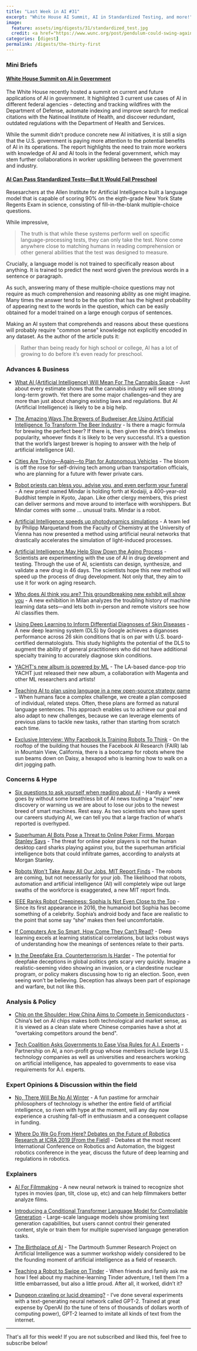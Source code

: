 ```yaml
---
title: "Last Week in AI #31"
excerpt: "White House AI Summit, AI in Standardized Testing, and more!"
image: 
  feature: assets/img/digests/31/standardized_test.jpg
  credit: <a href="https://www.wunc.org/post/pendulum-could-swing-again-standardized-tests-nc-schools"> Nchole / Flickr
categories: [digest]
permalink: /digests/the-thirty-first
---
```


### Mini Briefs

#### [White House Summit on AI in Government](https://www.whitehouse.gov/wp-content/uploads/2019/09/Summary-of-White-House-Summit-on-AI-in-Government-September-2019.pdf)

The White House recently hosted a summit on current and future applications of AI in government. 
It highlighted 3 current use cases of AI in different federal agencies - detecting and tracking wildfires with the Department of Defense, automate indexing and improve search for medical citations with the Natinoal Institute of Health, and discover redundant, outdated regulations with the Department of Health and Services. 

While the summit didn't produce concrete new AI initiatives, it is still a sign that the U.S. government is paying more attention to the potential benefits of AI in its operations.
The report highlights the need to train more workers with knowledge of AI and AI tools in the federal government, which may stem further collaborations in worker upskilling between the government and industry.

#### [AI Can Pass Standardized Tests—But It Would Fail Preschool](https://www.wired.com/story/ai-can-pass-standardized-testsbut-it-would-fail-preschool/)

Resesarchers at the Allen Institute for Artificial Intelligence built a language model that is capable of scoring 90% on the eigth-grade New York State Regents Exam in science, consisting of fill-in-the-blank multiple-choice questions.

While impressive,
> The truth is that while these systems perform well on specific language-processing tests, they can only take the test. None come anywhere close to matching humans in reading comprehension or other general abilities that the test was designed to measure.

Crucially, a language model is not trained to specifically reason about anything.
It is trained to predict the next word given the previous words in a sentence or paragraph.

As such, answering many of these multiple-choice questions may not require as much comprehension and reasoning ability as one might imagine.
Many times the answer tend to be the option that has the highest probability of appearing next to the words in the question, which can be easily obtained for a model trained on a large enough corpus of sentences.

Making an AI system that comprehends and reasons about these questions will probably require "common sense" knowledge not explicitly encoded in any dataset.
As the author of the article puts it:
> Rather than being ready for high school or college, AI has a lot of growing to do before it’s even ready for preschool.


### Advances & Business

* [What AI (Artificial Intelligence) Will Mean For The Cannabis Space](https://www.forbes.com/sites/tomtaulli/2019/09/08/what-ai-artificial-intelligence-will-mean-for-the-cannabis-space/) - Just about every estimate shows that the cannabis industry will see strong long-term growth. Yet there are some major challenges–and they are more than just about changing existing laws and regulations. But AI (Artificial Intelligence) is likely to be a big help.

* [The Amazing Ways The Brewers of Budweiser Are Using Artificial Intelligence To Transform The Beer Industry](https://www.forbes.com/sites/bernardmarr/2019/09/09/the-amazing-ways-the-brewers-of-budweiser-are-using-artificial-intelligence-to-transform-the-beer-industry/) - Is there a magic formula for brewing the perfect beer? If there is, then given the drink’s timeless popularity, whoever finds it is likely to be very successful. It’s a question that the world’s largest brewer is hoping to answer with the help of artificial intelligence (AI).

* [Cities Are Trying—Again—to Plan for Autonomous Vehicles](https://www.wired.com/story/cities-trying-again-plan-autonomous-vehicles/) - The bloom is off the rose for self-driving tech among urban transportation officials, who are planning for a future with fewer private cars.

* [Robot priests can bless you, advise you, and even perform your funeral](https://www.vox.com/future-perfect/2019/9/9/20851753/ai-religion-robot-priest-mindar-buddhism-christianity) - A new priest named Mindar is holding forth at Kodaiji, a 400-year-old Buddhist temple in Kyoto, Japan. Like other clergy members, this priest can deliver sermons and move around to interface with worshippers. But Mindar comes with some ... unusual traits. Mindar is a robot.

* [Artificial Intelligence speeds up photodynamics simulations](https://phys.org/news/2019-09-artificial-intelligence-photodynamics-simulations.html) - A team led by Philipp Marquetand from the Faculty of Chemistry at the University of Vienna has now presented a method using artificial neural networks that drastically accelerates the simulation of light-induced processes.

* [Artificial Intelligence May Help Slow Down the Aging Process](https://conductscience.com/artificial-intelligence-may-help-slow-down-the-aging-process/) - Scientists are experimenting with the use of AI in drug development and testing. Through the use of AI, scientists can design, synthesize, and validate a new drug in 46 days. The scientists hope this new method will speed up the process of drug development. Not only that, they aim to use it for work on aging research.

* [Who does AI think you are? This groundbreaking new exhibit will show you](https://www.fastcompany.com/90400613/who-does-ai-think-you-are-this-groundbreaking-new-exhibit-will-show-you) - A new exhibition in Milan analyzes the troubling history of machine learning data sets—and lets both in-person and remote visitors see how AI classifies them.

* [Using Deep Learning to Inform Differential Diagnoses of Skin Diseases](https://ai.googleblog.com/2019/09/using-deep-learning-to-inform.html) -  A new deep learning system (DLS) by Google achieves a diganoses performance across 26 skin conditions that is on par with U.S. board-certified dermatologists. This study highlights the potential of the DLS to augment the ability of general practitioners who did not have additional specialty training to accurately diagnose skin conditions.

* [YACHT's new album is powered by ML](https://magenta.tensorflow.org/chain-tripping) - The LA-based dance-pop trio YACHT just released their new album, a collaboration with Magenta and other ML researchers and artists!

* [Teaching AI to plan using language in a new open-source strategy game](https://ai.facebook.com/blog/-teaching-ai-to-plan-using-language-in-a-new-open-source-strategy-game/) - When humans face a complex challenge, we create a plan composed of individual, related steps. Often, these plans are formed as natural language sentences. This approach enables us to achieve our goal and also adapt to new challenges, because we can leverage elements of previous plans to tackle new tasks, rather than starting from scratch each time.

* [Exclusive Interview: Why Facebook Is Training Robots To Think](https://www.forbes.com/sites/cognitiveworld/2019/09/03/exclusive-interview-why-facebook-is-training-robots-to-think/) - On the rooftop of the building that houses the Facebook AI Research (FAIR) lab in Mountain View, California, there is a bootcamp for robots where the sun beams down on Daisy, a hexapod who is learning how to walk on a dirt jogging path.

### Concerns & Hype

* [Six questions to ask yourself when reading about AI](https://qz.com/1706248/six-questions-to-ask-yourself-when-reading-about-ai/) - Hardly a week goes by without some breathless bit of AI news touting a “major” new discovery or warning us we are about to lose our jobs to the newest breed of smart machines. Rest easy. As two scientists who have spent our careers studying AI, we can tell you that a large fraction of what’s reported is overhyped.

* [Superhuman AI Bots Pose a Threat to Online Poker Firms, Morgan Stanley Says](https://www.bloomberg.com/news/articles/2019-09-12/superhuman-ai-bots-pose-a-threat-to-online-poker-firms-ms-says) - The threat for online poker players is not the human desktop card sharks playing against you, but the superhuman artificial intelligence bots that could infiltrate games, according to analysts at Morgan Stanley. 

* [Robots Won't Take Away All Our Jobs, MIT Report Finds](https://www.wbur.org/bostonomix/2019/09/10/mit-future-of-work-report) - The robots are coming, but not necessarily for your job. The likelihood that robots, automation and artificial intelligence (AI) will completely wipe out large swaths of the workforce is exaggerated, a new MIT report finds.

* [IEEE Ranks Robot Creepiness: Sophia Is Not Even Close to the Top](https://medium.com/syncedreview/ieee-ranks-robot-creepiness-sophia-is-not-even-close-to-the-top-4d17eefc0762) - Since its first appearance in 2016, the humanoid bot Sophia has become something of a celebrity. Sophia’s android body and face are realistic to the point that some say “she” makes then feel uncomfortable.

* [If Computers Are So Smart, How Come They Can’t Read?](https://www.wired.com/story/adaptation-if-computers-are-so-smart-how-come-they-cant-read/) - Deep learning excels at learning statistical correlations, but lacks robust ways of understanding how the meanings of sentences relate to their parts.

* [In the Deepfake Era, Counterterrorism Is Harder](https://www.theatlantic.com/ideas/archive/2019/09/us-intelligence-needs-another-reinvention/597787/) - The potential for deepfake deceptions in global politics gets scary very quickly. Imagine a realistic-seeming video showing an invasion, or a clandestine nuclear program, or policy makers discussing how to rig an election. Soon, even seeing won’t be believing. Deception has always been part of espionage and warfare, but not like this.

### Analysis & Policy

* [Chip on the Shoulder: How China Aims to Compete in Semiconductors](https://macropolo.org/china-chips-semiconductors-artificial-intelligence/) - China’s bet on AI chips makes both technological and market sense, as it is viewed as a clean slate where Chinese companies have a shot at “overtaking competitors around the bend".

* [Tech Coalition Asks Governments to Ease Visa Rules for A.I. Experts](https://fortune.com/2019/09/10/partnershiponai-visa/) - Partnership on AI, a non-profit group whose members include large U.S. technology companies as well as universities and researchers working on artificial intelligence, has appealed to governments to ease visa requirements for A.I. experts.

### Expert Opinions & Discussion within the field

* [No, There Will Be No AI Winter](https://www.forbes.com/sites/tiernanray/2019/09/12/no-there-will-be-no-ai-winter/) - A fun pastime for armchair philosophers of technology is whether the entire field of artificial intelligence, so riven with hype at the moment, will any day now experience a crushing fall-off in enthusiasm and a consequent collapse in funding.

* [Where Do We Go From Here? Debates on the Future of Robotics Research at ICRA 2019 [From the Field]](https://ieeexplore.ieee.org/document/8825887) - Debates at the most recent International Conference on Robotics and Automation, the biggest robotics conference in the year, discuss the future of deep learning and regulations in robotics.

### Explainers

* [AI For Filmmaking](https://rsomani95.github.io/ai-film-1.html) - A new neural network is trained to recognize shot types in movies (pan, tilt, close up, etc) and can help filmmakers better analyze films.

* [Introducing a Conditional Transformer Language Model for Controllable Generation](https://blog.einstein.ai/introducing-a-conditional-transformer-language-model-for-controllable-generation/) - Large-scale language models show promising text generation capabilities, but users cannot control their generated content, style or train them for multiple supervised language generation tasks.

* [The Birthplace of AI](https://medium.com/cantors-paradise/the-birthplace-of-ai-9ab7d4e5fb00) - The Dartmouth Summer Research Project on Artificial Intelligence was a summer workshop widely considered to be the founding moment of artificial intelligence as a field of research.

* [Teaching a Robot to Swipe on Tinder](https://onezero.medium.com/teaching-a-robot-to-like-27c5e8bf6f0) - When friends and family ask me how I feel about my machine-learning Tinder adventure, I tell them I’m a little embarrassed, but also a little proud. After all, it worked, didn’t it?

* [Dungeon crawling or lucid dreaming?](https://aiweirdness.com/post/187645450357/dungeon-crawling-or-lucid-dreaming) - I’ve done several experiments with a text-generating neural network called GPT-2. Trained at great expense by OpenAI (to the tune of tens of thousands of dollars worth of computing power), GPT-2 learned to imitate all kinds of text from the internet.

<hr>

That's all for this week! If you are not subscribed and liked this, feel free to subscribe below!
